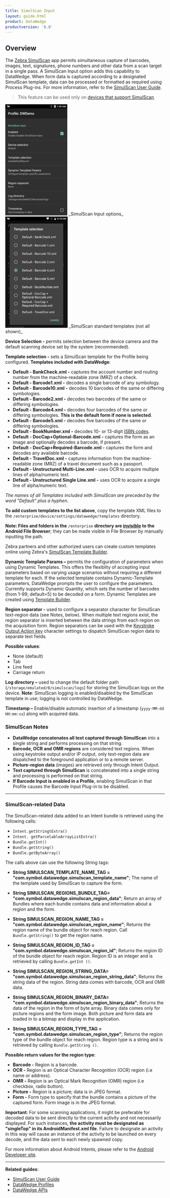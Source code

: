 ```yaml
---
title: SimulScan Input
layout: guide.html
product: DataWedge
productversion: '6.8'
---
```


## Overview
The [Zebra SimulScan](../../../../../simulscan) app permits simultaneous capture of barcodes, images, text, signatures, phone numbers and other data from a scan target in a single pass. A SimulScan Input option adds this capability to DataWedge. When form data is captured according to a designated SimulScan template, data can be processed or formatted as required using Process Plug-ins. For more information, refer to the [SimulScan User Guide](../../../../../simulscan). 

> This feature can be used only on [devices that support SimulScan](../../../../../simulscan). 

<img style="height:350px" src="simulscan_input.png"/>
_SimulScan Input options_
<br>

<img style="height:350px" src="dw68_simulscan_templates.png"/>
_SimulScan standard templates (not all shown)_
<br>


**Device Selection -** permits selection between the device camera and the default scanning device set by the system (recommended).

**Template selection -** sets a SimulScan template for the Profile being configured. **Templates included with DataWedge**:

 * **Default - BankCheck.xml -** captures the account number and routing number from the machine-readable zone (MRZ) of a check.
 * **Default - Barcode1.xml -** decodes a single barcode of any symbology.
 * **Default - Barcode10.xml -** decodes 10 barcodes of the same or differing symbologies.
 * **Default - Barcode2.xml -** decodes two barcodes of the same or differing symbologies.
 * **Default - Barcode4.xml -** decodes four barcodes of the same or differing symbologies. **This is the default form if none is selected**.
 * **Default - Barcode5.xml -** decodes five barcodes of the same or differing symbologies.
 * **Default - BookNumber.xml -** decodes 10- or 13-digit [ISBN codes](http://www.isbn.org/faqs_general_questions).
 * **Default - DocCap+Optional-Barcode.xml -** captures the form as an image and optionally decodes a barcode, if present.
 * **Default - DocCap+Required-Barcode.xml -** captures the form and decodes any available barcode.
 * **Default - TravelDoc.xml -** captures information from the machine-readable zone (MRZ) of a travel document such as a passport.
 * **Default - Unstructured Multi-Line.xml -** uses OCR to acquire multiple lines of alpha/numeric text.
 * **Default - Unstructured Single Line.xml -** uses OCR to acquire a single line of alpha/numeric text.

_The names of all Templates included with SimulScan are preceded by the word "Default" plus a hyphen_.

**To add custom templates to the list above**, copy the template XML files to the `/enterprise/device/settings/datawedge/templates` directory. 

**Note: Files and folders in the** `/enterprise` **directory are <u>invisible</u> to the Android File Browser**; they can be made visible in File Browser by manually inputting the path.

Zebra partners and other authorized users can create custom templates online using Zebra's [SimulScan Template Builder](../../../../../simulscan/1-1/guide/templatebuilder). 

**Dynamic Template Params –** permits the configuration of parameters when using Dynamic Templates. This offers the flexiblity of accepting input parameters based on varying usage scenarios without requiring a different template for each. If the selected template contains Dynamic-Template parameters, DataWedge prompts the user to configure the parameters. Currently supports Dynamic Quantity, which sets the number of barcodes (from 1-99; default=5) to be decoded on a form. Dynamic Templates are created using [Template Builder](http://simulscan.zebra.com/). 

<!-- <img style="height:350px" src="dynamic_template.png"/>
_Dynamic Barcode Quantity_
<br>
 -->
**Region separator -** used to configure a separator character for SimulScan text-region data (see Notes, below). When multiple text regions exist, the region separator is inserted between the data strings from each region on the acquisition form. Region separators can be used with the [Keystroke Output Action key](../../output/keystroke) character settings to dispatch SimulScan region data to separate text fields.

**Possible values**:
* None (default)
* Tab
* Line feed 
* Carriage return 

**Log directory –** used to change the default folder path (`/storage/emulated/0/simulscan/logs`) for storing the SimulScan logs on the device. **Note**: SimulScan logging is enabled/disabled by the SimulScan template in use; logging is not controlled by DataWedge. 

**Timestamp –** Enable/disable automatic insertion of a timestamp (`yyyy-MM-dd HH:mm:ss`) along with acquired data.

### SimulScan Notes 

* **DataWedge concatenates all text captured through SimulScan** into a single string and performs processing on that string. 
* **Barcode, OCR and OMR regions** are considered text regions. When using keystroke output and/or IP output, only text-region data are dispatched to the foreground application or to a remote server.
* **Picture-region data** (images) are retrieved only through Intent Output.
* **Text captured through SimulScan** is concatenated into a single string and processing is performed on that string.
* **If Barcode Input is enabled in a Profile**, enabling SimulScan in that Profile causes the Barcode Input Plug-in to be disabled. 

-----

### SimulScan-related Data

The SimulScan-related data added to an Intent bundle is retrieved using the following calls: 

* `Intent.getStringtExtra()`
* `Intent. getParcelableArrayListExtra()`
* `Bundle.getInt()`
* `Bundle.getString()`
* `Bundle.getByteArray()`
<!-- * `Intent.getSerializableExtra()` -->

The calls above can use the following String tags:

* **String SIMULSCAN_TEMPLATE_NAME_TAG = "com.symbol.datawedge.simulscan_template_name"**; The name of the template used by SimulScan to capture the form.

* **String SIMULSCAN_REGIONS_BUNDLE_TAG= "com.symbol.datawedge.simulscan_region_data"**; Return an array of Bundles where each bundle contains data and information about a region and the form.

* **String SIMULSCAN_REGION_NAME_TAG = "com.symbol.datawedge.simulscan_region_name"**; Returns the region name of the bundle object for reach region. Call `Bundle.getString()` to get the region name.

* **String SIMULSCAN_REGION_ID_TAG = "com.symbol.datawedge.simulscan_region_id"**; Returns the region ID of the bundle object for reach region. Region ID is an integer and is retrieved by calling `Bundle.getInt ()`.

* **String SIMULSCAN_REGION_STRING_DATA= "com.symbol.datawedge.simulscan_region_string_data"**; Returns the string data of the region. String data comes with barcode, OCR and OMR data.

* **String SIMULSCAN_REGION_BINARY_DATA= "com.symbol.datawedge.simulscan_region_binary_data"**;
Returns the data of the region in the form of byte array. Binary data comes only for picture regions and the form image. Both picture and form data are loaded in to a bitmap and display in the application.

* **String SIMULSCAN_REGION_TYPE_TAG = "com.symbol.datawedge.simulscan_region_type"**; Returns the region type of the bundle object for reach region. Region type is a string and is retrieved by calling `Bundle.getString ()`. 

**Possible return values for the region type**:

* **Barcode -** Region is a barcode.
* **OCR -** Region is an Optical Character Recognition (OCR) region (i.e name or address). 
* **OMR -** Region is an Optical Mark Recognition (OMR) region (i.e checkbox, radio button).
* **Picture -** Region is a picture; data is in JPEG format.
* **Form -** Form type to specify that the bundle contains a picture of the captured form. Form image is in the JPEG format.

**Important**: For some scanning applications, it might be preferable for decoded data to be sent directly to the current activity and not necessarily displayed. For such instances, **the activity must be designated as "singleTop" in its AndroidManifest.xml file**. Failure to designate an activity in this way will cause an instance of the activity to be launched on every decode, and the data sent to each newly spawned copy. 

For more information about Android Intents, please refer to the [Android Developer site](https://developer.android.com/guide/components/intents-filters.html).

------

**Related guides**:

* [SimulScan User Guide](../../../../../simulscan) 
* [DataWedge Profiles](../../profiles)
* [DataWedge APIs](../../api) 

